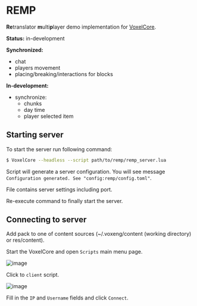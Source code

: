 # REMP

**Re**translator **m**ulti**p**layer demo implementation for [VoxelCore](github.com/MihailRis/VoxelEngine-Cpp/).

**Status:** in-development

**Synchronized:**
- chat
- players movement
- placing/breaking/interactions for blocks

**In-development:**
- synchronize:
  - chunks
  - day time
  - player selected item

## Starting server

To start the server run following command:

```sh
$ VoxelCore --headless --script path/to/remp/remp_server.lua
```

Script will generate a server configuration. You will see message `Configuration generated. See "config:remp/config.toml"`.

File contains server settings including port.

Re-execute command to finally start the server.

## Connecting to server

Add pack to one of content sources (~/.voxeng/content (working directory) or res/content).

Start the VoxelCore and open `Scripts` main menu page.

![image](https://github.com/user-attachments/assets/9dcdb8b8-9e02-4f9a-aa93-d561e15928fb)

Click to `client` script.

![image](https://github.com/user-attachments/assets/983eebd6-3683-4601-a8cb-066abd3d3867)

Fill in the `IP` and `Username` fields and click `Connect`.
